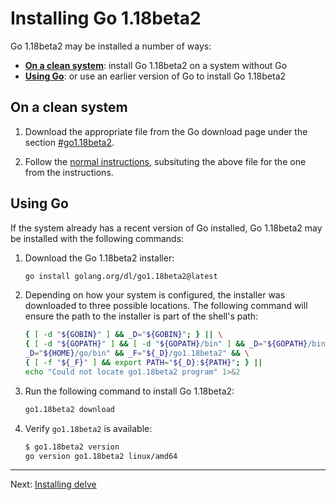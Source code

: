 # Installing Go 1.18beta2

Go 1.18beta2 may be installed a number of ways:

* [**On a clean system**](#on-a-clean-system): install Go 1.18beta2 on a system without Go
* [**Using Go**](#using-go): or use an earlier version of Go to install Go 1.18beta2

## On a clean system

1. Download the appropriate file from the Go download page under the section [\#go1.18beta2](https://go.dev/dl/#go1.18beta2).

1. Follow the [normal instructions](https://go.dev/doc/install), subsituting the above file for the one from the instructions.

## Using Go

If the system already has a recent version of Go installed, Go 1.18beta2 may be installed with the following commands:

1. Download the Go 1.18beta2 installer:

    ```bash
    go install golang.org/dl/go1.18beta2@latest
    ```

1. Depending on how your system is configured, the installer was downloaded to three possible locations. The following command will ensure the path to the installer is part of the shell's path:

    ```bash
    { [ -d "${GOBIN}" ] && _D="${GOBIN}"; } || \
    { [ -d "${GOPATH}" ] && [ -d "${GOPATH}/bin" ] && _D="${GOPATH}/bin"; } || \
    _D="${HOME}/go/bin" && _F="${_D}/go1.18beta2" && \
    { [ -f "${_F}" ] && export PATH="${_D}:${PATH}"; } ||
    echo "Could not locate go1.18beta2 program" 1>&2
    ```

1. Run the following command to install Go 1.18beta2:

    ```bash
    go1.18beta2 download
    ```

1. Verify `go1.18beta2` is available:

    ```bash
    $ go1.18beta2 version
    go version go1.18beta2 linux/amd64
    ```

---

Next: [Installing delve](./02-delve.md)

